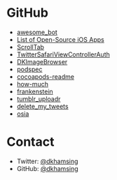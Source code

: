 # GitHub

- [awesome_bot](https://github.com/dkhamsing/awesome_bot)
- [List of Open-Source iOS Apps](https://github.com/dkhamsing/open-source-ios-apps)
- [ScrollTab](https://github.com/dkhamsing/ScrollTab)
- [TwitterSafariViewControllerAuth](https://github.com/dkhamsing/TwitterSafariViewControllerAuth)
- [DKImageBrowser](https://github.com/dkhamsing/DKImageBrowser)
- [podspec](https://github.com/dkhamsing/podspec)
- [cocoapods-readme](https://github.com/dkhamsing/cocoapods-readme)
- [how-much](https://github.com/dkhamsing/how-much)
- [frankenstein](https://github.com/dkhamsing/frankenstein)
- [tumblr_uploadr](https://github.com/dkhamsing/tumblr_uploadr)
- [delete_my_tweets](https://github.com/dkhamsing/delete_my_tweets)
- [osia](https://github.com/dkhamsing/osia)

# Contact

- Twitter: [@dkhamsing](https://twitter.com/dkhamsing)
- GitHub: [@dkhamsing](https://github.com/dkhamsing)
